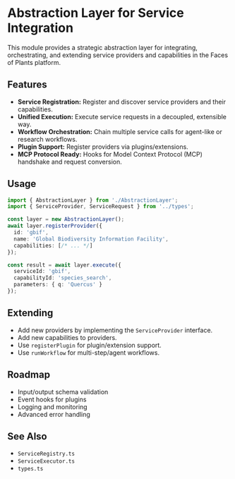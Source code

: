 # Abstraction Layer for Service Integration

This module provides a strategic abstraction layer for integrating, orchestrating, and extending service providers and capabilities in the Faces of Plants platform.

## Features
- **Service Registration:** Register and discover service providers and their capabilities.
- **Unified Execution:** Execute service requests in a decoupled, extensible way.
- **Workflow Orchestration:** Chain multiple service calls for agent-like or research workflows.
- **Plugin Support:** Register providers via plugins/extensions.
- **MCP Protocol Ready:** Hooks for Model Context Protocol (MCP) handshake and request conversion.

## Usage

```ts
import { AbstractionLayer } from './AbstractionLayer';
import { ServiceProvider, ServiceRequest } from '../types';

const layer = new AbstractionLayer();
await layer.registerProvider({
  id: 'gbif',
  name: 'Global Biodiversity Information Facility',
  capabilities: [/* ... */]
});

const result = await layer.execute({
  serviceId: 'gbif',
  capabilityId: 'species_search',
  parameters: { q: 'Quercus' }
});
```

## Extending
- Add new providers by implementing the `ServiceProvider` interface.
- Add new capabilities to providers.
- Use `registerPlugin` for plugin/extension support.
- Use `runWorkflow` for multi-step/agent workflows.

## Roadmap
- Input/output schema validation
- Event hooks for plugins
- Logging and monitoring
- Advanced error handling

## See Also
- `ServiceRegistry.ts`
- `ServiceExecutor.ts`
- `types.ts`
